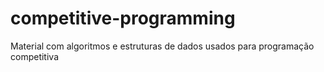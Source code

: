 # competitive-programming
Material com algoritmos e estruturas de dados usados para programação competitiva
